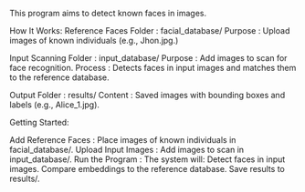 This program aims to detect known faces in images.

How It Works:
Reference Faces
Folder : facial_database/
Purpose : Upload images of known individuals (e.g., Jhon.jpg.)


Input Scanning
Folder : input_database/
Purpose : Add images to scan for face recognition.
Process : Detects faces in input images and matches them to the reference database.

Output
Folder : results/
Content : Saved images with bounding boxes and labels (e.g., Alice_1.jpg).


Getting Started:

Add Reference Faces :
Place images of known individuals in facial_database/.
Upload Input Images :
Add images to scan in input_database/.
Run the Program :
The system will:
Detect faces in input images.
Compare embeddings to the reference database.
Save results to results/.
